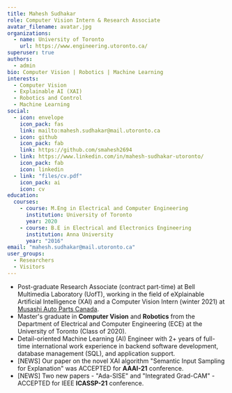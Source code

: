 ```yaml
---
title: Mahesh Sudhakar
role: Computer Vision Intern & Research Associate
avatar_filename: avatar.jpg
organizations:
  - name: University of Toronto
    url: https://www.engineering.utoronto.ca/
superuser: true
authors:
  - admin
bio: Computer Vision | Robotics | Machine Learning
interests:
  - Computer Vision
  - Explainable AI (XAI)
  - Robotics and Control
  - Machine Learning
social:
  - icon: envelope
    icon_pack: fas
    link: mailto:mahesh.sudhakar@mail.utoronto.ca
  - icon: github
    icon_pack: fab
    link: https://github.com/smahesh2694
  - link: https://www.linkedin.com/in/mahesh-sudhakar-utoronto/
    icon_pack: fab
    icon: linkedin
  - link: "files/cv.pdf"
    icon_pack: ai
    icon: cv
education:
  courses:
    - course: M.Eng in Electrical and Computer Engineering
      institution: University of Toronto
      year: 2020
    - course: B.E in Electrical and Electronics Engineering
      institution: Anna University
      year: "2016"
email: "mahesh.sudhakar@mail.utoronto.ca"
user_groups:
  - Researchers
  - Visitors
---
```

* Post-graduate Research Associate (contract part-time) at Bell Multimedia Laboratory (UofT), working in the field of eXplainable Artificial Intelligence (XAI) and a Computer Vision Intern (winter 2021) at [Musashi Auto Parts Canada](https://musashiamericas.com/ai-project2/).
* Master's graduate in **Computer Vision** and **Robotics** from the Department of Electrical and Computer Engineering (ECE) at the University of Toronto (Class of 2020).
* Detail-oriented Machine Learning (AI) Engineer with 2+ years of full-time international work experience in backend software development, database management (SQL), and application support.
* [NEWS] Our paper on the novel XAI algorithm "Semantic Input Sampling for Explanation" was ACCEPTED for **AAAI-21** conference.
* [NEWS] Two new papers - "Ada-SISE" and "Integrated Grad-CAM" - ACCEPTED for IEEE **ICASSP-21** conference.

